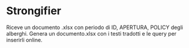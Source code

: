 # Strongifier
Riceve un documento .xlsx con periodo di ID, APERTURA, POLICY degli alberghi. Genera un documento.xlsx con i testi tradotti e le query per inserirli online.
